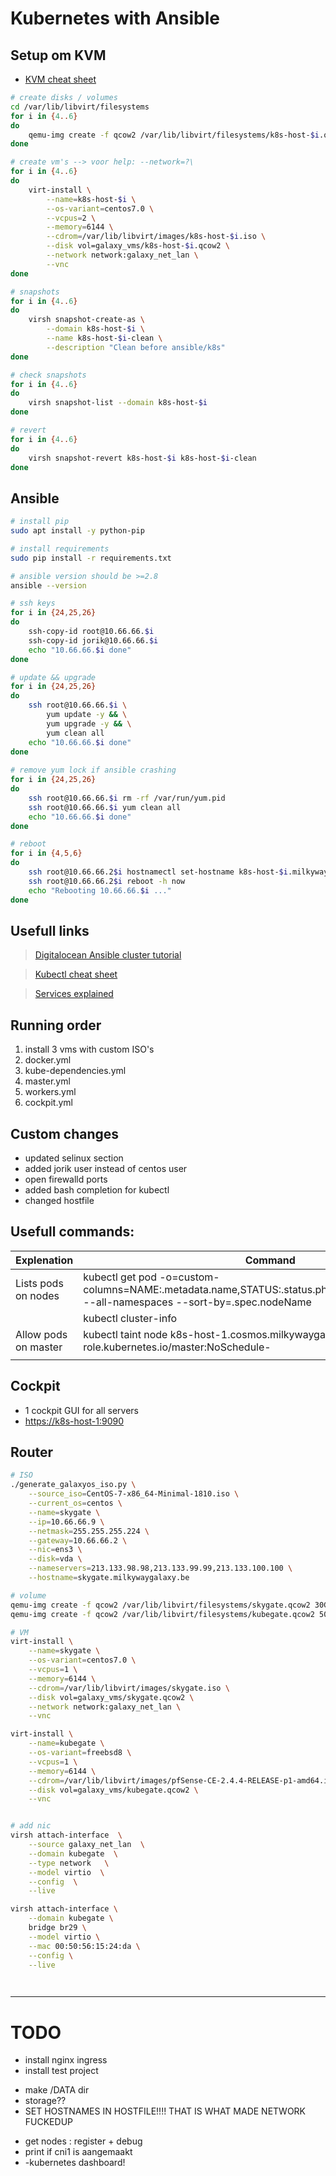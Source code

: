 # Kubernetes with Ansible

## Setup om KVM

- [KVM cheat sheet](https://www.techotopia.com/index.php/Installing_a_KVM_Guest_OS_from_the_Command-line_(virt-install))

```bash
# create disks / volumes
cd /var/lib/libvirt/filesystems
for i in {4..6}
do
    qemu-img create -f qcow2 /var/lib/libvirt/filesystems/k8s-host-$i.qcow2 50G
done

# create vm's --> voor help: --network=?\
for i in {4..6}
do
    virt-install \
        --name=k8s-host-$i \
        --os-variant=centos7.0 \
        --vcpus=2 \
        --memory=6144 \
        --cdrom=/var/lib/libvirt/images/k8s-host-$i.iso \
        --disk vol=galaxy_vms/k8s-host-$i.qcow2 \
        --network network:galaxy_net_lan \
        --vnc
done

# snapshots
for i in {4..6}
do
    virsh snapshot-create-as \
        --domain k8s-host-$i \
        --name k8s-host-$i-clean \
        --description "Clean before ansible/k8s"
done

# check snapshots
for i in {4..6}
do
    virsh snapshot-list --domain k8s-host-$i
done

# revert
for i in {4..6}
do
    virsh snapshot-revert k8s-host-$i k8s-host-$i-clean
done

```

## Ansible

```bash
# install pip
sudo apt install -y python-pip

# install requirements
sudo pip install -r requirements.txt

# ansible version should be >=2.8
ansible --version

# ssh keys
for i in {24,25,26}
do
    ssh-copy-id root@10.66.66.$i
    ssh-copy-id jorik@10.66.66.$i
    echo "10.66.66.$i done"
done

# update && upgrade
for i in {24,25,26}
do
    ssh root@10.66.66.$i \
        yum update -y && \
        yum upgrade -y && \
        yum clean all
    echo "10.66.66.$i done"
done
  
# remove yum lock if ansible crashing
for i in {24,25,26}
do
    ssh root@10.66.66.$i rm -rf /var/run/yum.pid
    ssh root@10.66.66.$i yum clean all
    echo "10.66.66.$i done"
done

# reboot
for i in {4,5,6}
do
    ssh root@10.66.66.2$i hostnamectl set-hostname k8s-host-$i.milkywaygalaxy.be
    ssh root@10.66.66.2$i reboot -h now
    echo "Rebooting 10.66.66.$i ..."
done


```




## Usefull links

> [Digitalocean Ansible cluster tutorial](https://www.digitalocean.com/community/tutorials/how-to-create-a-kubernetes-cluster-using-kubeadm-on-centos-7)

> [Kubectl cheat sheet](https://kubernetes.io/docs/reference/kubectl/cheatsheet/)

> [Services explained](https://www.youtube.com/watch?v=5lzUpDtmWgM)


## Running order

1) install 3 vms with custom ISO's
2) docker.yml
3) kube-dependencies.yml
4) master.yml
5) workers.yml
6) cockpit.yml

## Custom changes
- updated selinux section
- added jorik user instead of centos user
- open firewalld ports
- added bash completion for kubectl
- changed hostfile

## Usefull commands:

| Explenation | Command |
| --- | --- |
| Lists pods on nodes | kubectl get pod -o=custom-columns=NAME:.metadata.name,STATUS:.status.phase,NODE:.spec.nodeName --all-namespaces --sort-by=.spec.nodeName | 
| | kubectl cluster-info |
| Allow pods on master | kubectl taint node k8s-host-1.cosmos.milkywaygalaxy.be node-role.kubernetes.io/master:NoSchedule- |
| | |


## Cockpit

- 1 cockpit GUI for all servers
- [https://k8s-host-1:9090](https://k8s-host-1:9090)


## Router
```bash
# ISO
./generate_galaxyos_iso.py \
    --source_iso=CentOS-7-x86_64-Minimal-1810.iso \
    --current_os=centos \
    --name=skygate \
    --ip=10.66.66.9 \
    --netmask=255.255.255.224 \
    --gateway=10.66.66.2 \
    --nic=ens3 \
    --disk=vda \
    --nameservers=213.133.98.98,213.133.99.99,213.133.100.100 \
    --hostname=skygate.milkywaygalaxy.be

# volume
qemu-img create -f qcow2 /var/lib/libvirt/filesystems/skygate.qcow2 30G
qemu-img create -f qcow2 /var/lib/libvirt/filesystems/kubegate.qcow2 50G

# VM
virt-install \
    --name=skygate \
    --os-variant=centos7.0 \
    --vcpus=1 \
    --memory=6144 \
    --cdrom=/var/lib/libvirt/images/skygate.iso \
    --disk vol=galaxy_vms/skygate.qcow2 \
    --network network:galaxy_net_lan \
    --vnc

virt-install \
    --name=kubegate \
    --os-variant=freebsd8 \
    --vcpus=1 \
    --memory=6144 \
    --cdrom=/var/lib/libvirt/images/pfSense-CE-2.4.4-RELEASE-p1-amd64.iso \
    --disk vol=galaxy_vms/kubegate.qcow2 \
    --vnc


# add nic
virsh attach-interface  \
    --source galaxy_net_lan  \
    --domain kubegate  \
    --type network   \
    --model virtio  \
    --config  \
    --live

virsh attach-interface \
    --domain kubegate \
    bridge br29 \
    --model virtio \
    --mac 00:50:56:15:24:da \
    --config \
    --live

    


```



---

# TODO

<!-- - install tools: wget htop nano vim tree bridge-utils -->
- install nginx ingress
- install test project
<!-- - install kubectx/kubens -->
- make /DATA dir
- storage??
- SET HOSTNAMES IN HOSTFILE!!!! THAT IS WHAT MADE NETWORK FUCKEDUP
<!-- - masquerading: register + print debug -->
- get nodes : register + debug
- print if cni1 is aangemaakt
- -kubernetes dashboard!